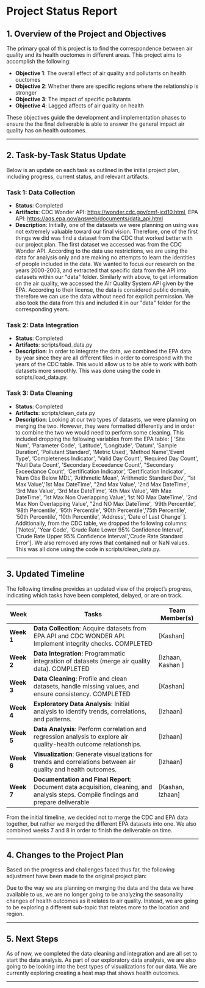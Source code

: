 
# Project Status Report

## 1. Overview of the Project and Objectives
The primary goal of this project is to find the correspondence between air quality and its health ouctomes in different areas. This project aims to accomplish the following:
- **Objective 1**: The overall effect of air quality and pollutants on health ouctomes
- **Objective 2**: Whether there are specific regions where the relationship is stronger
- **Objective 3**: The impact of specific pollutants
- **Objective 4**: Lagged affects of air quality on health

These objectives guide the development and implementation phases to ensure the the final deliverable is able to answer the general impact air quality has on health outcomes.

---

## 2. Task-by-Task Status Update
Below is an update on each task as outlined in the initial project plan, including progress, current status, and relevant artifacts.

### Task 1: Data Collection
- **Status**: Completed
- **Artifacts**: CDC Wonder API: https://wonder.cdc.gov/cmf-icd10.html, EPA API: https://aqs.epa.gov/aqsweb/documents/data_api.html
- **Description**: Initially, one of the datasets we were planning on using was not extremely valuable toward our final vision. Therefore, one of the first things we did was find a dataset from the CDC that worked better with our project plan. The first dataset we accessed was from the CDC Wonder API. According to the data use restrictions, we are using the data for analysis only and are making no attempts to learn the identities of people included in the data. We wanted to focus our research on the years 2000-2003, and extracted that specific data from the API into datasets within our "data" folder. Similarly with above, to get information on the air quality, we accessed the Air Quality System API given by the EPA. According to their license, the data is considered public domain, therefore we can use the data without need for explicit permission. We also took the data from this and included it in our "data" folder for the corresponding years. 

### Task 2: Data Integration
- **Status**: Completed
- **Artifacts**: scripts/load_data.py
- **Description**: In order to integrate the data, we combined the EPA data by year since they are all different files in order to correspond with the years of the CDC table. This would allow us to be able to work with both datasets more smoothly. This was done using the code in scripts/load_data.py.

### Task 3: Data Cleaning
- **Status**: Completed
- **Artifacts**: scripts/clean_data.py
- **Description**: Looking at our two types of datasets, we were planning on merging the two. However, they were formatted differently and in order to combine the two we would need to perform some cleaning. This included dropping the following variables from the EPA table: [ ‘Site Num', ‘Parameter Code', ‘Latitude', ‘Longitude', ‘Datum', ‘Sample Duration',
‘Pollutant Standard', ‘Metric Used', ‘Method Name','Event Type',
‘Completeness Indicator', 'Valid Day Count', ‘Required Day Count',
"Null Data Count', 'Secondary Exceedance Count',
"Secondary Exceedance Count', ‘Certification Indicator’,
‘Certification Indicator', ‘Num Obs Below MDL',
‘Arithmetic Mean', ‘Arithmetic Standard Dev', ‘1st Max Value','1st Max DateTime',
"2nd Max Value', ‘2nd Max DateTime', ‘3rd Max Value', ‘3rd Max DateTime’,
‘4th Max Value', '4th Max DateTime', ‘1st Max Non Overlapping Value',
‘Ist NO Max DateTime', '2nd Max Non Overlapping Value',
"2nd NO Max DateTime', '99th Percentile', ‘98th Percentile', ‘95th Percentile',
‘90th Percentile','75th Percentile’, ‘50th Percentile’, ‘10th Percentile',
‘Address', ‘Date of Last Change’ ]. Additionally, from the CDC table, we dropped the following columns: ['Notes', 'Year Code', ‘Crude Rate Lower 95% Confidence Interval',
‘Crude Rate Upper 95% Confidence Interval','Crude Rate Standard Error']. We also removed any rows that contained null or NaN values. This was all done using the code in scripts/clean_data.py.

---

## 3. Updated Timeline

The following timeline provides an updated view of the project’s progress, indicating which tasks have been completed, delayed, or are on track.

 **Week**       | **Tasks**                                                                                                           | **Team Member(s)**       |
|----------------|---------------------------------------------------------------------------------------------------------------------|--------------------------|
| **Week 1**     | **Data Collection**: Acquire datasets from EPA API and CDC WONDER API. Implement integrity checks. COMPLETED                 | [Kashan]                 |
| **Week 2**     | **Data Integration**: Programmatic integration of datasets (merge air quality data). COMPLETED             | [Izhaan, Kashan ]        |
| **Week 3**     | **Data Cleaning**: Profile and clean datasets, handle missing values, and ensure consistency. COMPLETED                       | [Kashan]                 |
| **Week 4**     | **Exploratory Data Analysis**: Initial analysis to identify trends, correlations, and patterns.                     | [Izhaan]                 |
| **Week 5**     | **Data Analysis**: Perform correlation and regression analysis to explore air quality-health outcome relationships. | [Izhaan]                 |
| **Week 6**     | **Visualization**: Generate visualizations for trends and correlations between air quality and health outcomes.     | [Izhaan]                 |
| **Week 7**     | **Documentation and Final Report**: Document data acquisition, cleaning, and analysis steps. Compile findings and prepare deliverable   | [Kashan, Izhaan]         |


From the initial timeline, we decided not to merge the CDC and EPA data together, but rather we merged the different EPA datasets into one. We also combined weeks 7 and 8 in order to finish the deliverable on time.

---

## 4. Changes to the Project Plan

Based on the progress and challenges faced thus far, the following adjustment have been made to the original project plan:

Due to the way we are planning on merging the data and the data we have available to us, we are no longer going to be analyzing the seasonality changes of health outcomes as it relates to air quality. Instead, we are going to be exploring a different sub-topic that relates more to the location and region.

---

## 5. Next Steps

As of now, we completed the data cleaning and integration and are all set to start the data analysis. As part of our exploratory data analysis, we are also going to be looking into the best types of visualizations for our data. We are currently exploring creating a heat map that shows health outcomes.

---
